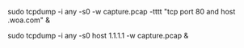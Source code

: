 


sudo tcpdump -i any -s0 -w capture.pcap  -tttt  "tcp port 80 and host .woa.com" &



sudo tcpdump -i any -s0 host 1.1.1.1 -w capture.pcap &
